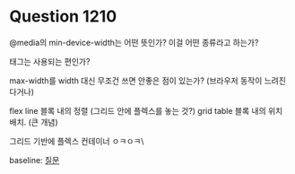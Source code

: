 # Question 1210

@media의 min-device-width는 어떤 뜻인가?
이걸 어떤 종류라고 하는가?

<picture> 태그는 사용되는 편인가?

max-width를 width 대신 무조건 쓰면 안좋은 점이 있는가? (브라우저 동작이 느려진다거나)

flex line 블록 내의 정렬 (그리드 안에 플렉스를 놓는 것?)
grid table 블록 내의 위치 배치. (큰 개념)

그리드 기반에 플렉스 컨테이너 ㅇㅋㅇㅋ\

baseline: [질문](https://www.w3schools.com/css/css3_flexbox_container.asp)
